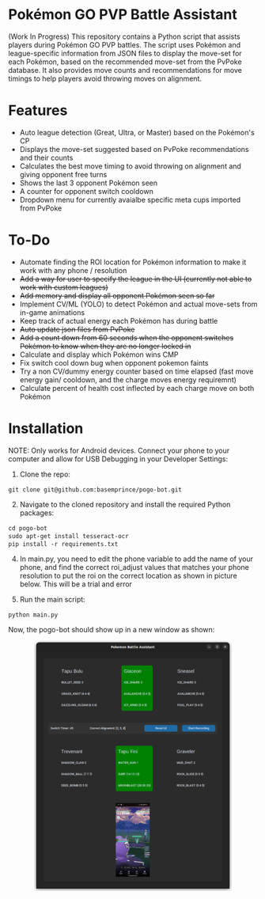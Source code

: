 # Pokémon GO PVP Battle Assistant

(Work In Progress) This repository contains a Python script that assists players during Pokémon GO PVP battles. The script uses Pokémon and league-specific information from JSON files to display the move-set for each Pokémon, based on the recommended move-set from the PvPoke database. It also provides move counts and recommendations for move timings to help players avoid throwing moves on alignment.

# Features
* Auto league detection (Great, Ultra, or Master) based on the Pokémon's CP
* Displays the move-set suggested based on PvPoke recommendations and their counts
* Calculates the best move timing to avoid throwing on alignment and giving opponent free turns
* Shows the last 3 opponent Pokémon seen 
* A counter for opponent switch cooldown
* Dropdown menu for currently avaialbe specific meta cups imported from PvPoke

# To-Do
* Automate finding the ROI location for Pokémon information to make it work with any phone / resolution
* <del> Add a way for user to specify the league in the UI (currently not able to work with custom leagues)
* <del> Add memory and display all opponent Pokémon seen so far
* Implement CV/ML (YOLO) to detect Pokémon and actual move-sets from in-game animations
* Keep track of actual energy each Pokémon has during battle
* <del> Auto update json files from PvPoke
* <del> Add a count down from 60 seconds when the opponent switches Pokémon to know when they are no longer locked in
* Calculate and display which Pokémon wins CMP
* Fix switch cool down bug when opponent pokemon faints
* Try a non CV/dummy energy counter based on time elapsed (fast move energy gain/ cooldown, and the charge moves energy requiremnt)
* Calculate percent of health cost inflected by each charge move on both Pokémon

# Installation
NOTE: Only works for Android devices. Connect your phone to your computer and allow for USB Debugging in your Developer Settings:

1. Clone the repo: 
```
git clone git@github.com:basemprince/pogo-bot.git
```
2. Navigate to the cloned repository and install the required Python packages:
```
cd pogo-bot
sudo apt-get install tesseract-ocr
pip install -r requirements.txt
```
4. In main.py, you need to edit the phone variable to add the name of your phone, and find the correct roi_adjust values that matches your phone resolution to put the roi on the correct location as shown in picture below. This will be a trial and error

5. Run the main script:
```
python main.py
```
Now, the pogo-bot should show up in a new window as shown:
<p align="center">
<img src="templates/app-ui.png" width="400">
</p>
